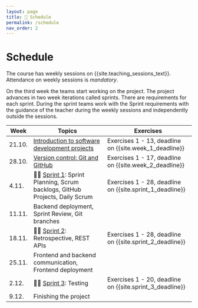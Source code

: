 ```yaml
---
layout: page
title: 📅 Schedule
permalink: /schedule
nav_order: 2
---
```


# Schedule

The course has weekly sessions on {{site.teaching_sessions_text}}. Attendance on weekly sessions is _mandatory_.

On the third week the teams start working on the project. The project advances in two week iterations called sprints. There are requirements for each sprint. During the sprint teams work with the Sprint requirements with the guidance of the teacher during the weekly sessions and independently outside the sessions.

| Week   | Topics                                                                                  | Exercises                                                |
| ------ | --------------------------------------------------------------------------------------- | -------------------------------------------------------- |
| 21.10. | [Introduction to software development projects](/introduction)                          | Exercises 1 - 13, deadline on {{site.week_1_deadline}}   |
| 28.10. | [Version control: Git and GitHub](/git)                                                 | Exercises 1 - 17, deadline on {{site.week_2_deadline}}   |
| 4.11.  | 🏃‍♂️ [Sprint 1](/sprint-1): Sprint Planning, Scrum backlogs, GitHub Projects, Daily Scrum | Exercises 1 - 28, deadline on {{site.sprint_1_deadline}} |
| 11.11. | Backend deployment, Sprint Review, Git branches                                                       |                                                          |
| 18.11. | 🏃‍♂️ [Sprint 2](/sprint-2): Retrospective, REST APIs                                      | Exercises 1 - 28, deadline on {{site.sprint_2_deadline}} |
| 25.11. | Frontend and backend communication, Frontend deployment                                                       |                                                          |
| 2.12.  | 🏃‍♂️ [Sprint 3](/sprint-3): Testing                                  | Exercises 1 - 20, deadline on {{site.sprint_3_deadline}} |
| 9.12.  | Finishing the project                                                                   |                                                          |
